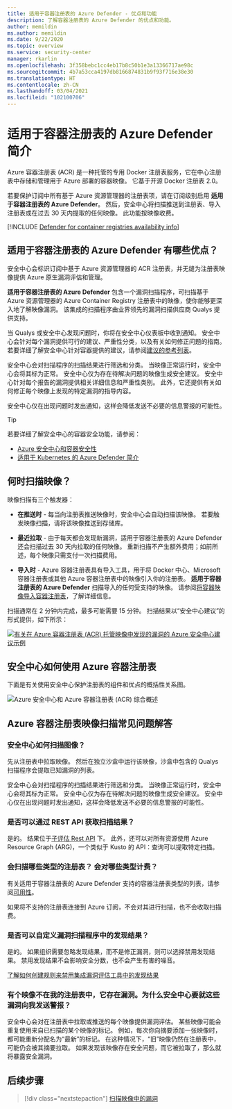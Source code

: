 ```yaml
---
title: 适用于容器注册表的 Azure Defender - 优点和功能
description: 了解容器注册表的 Azure Defender 的优点和功能。
author: memildin
ms.author: memildin
ms.date: 9/22/2020
ms.topic: overview
ms.service: security-center
manager: rkarlin
ms.openlocfilehash: 3f358bebc1cc4eb17b8c50b1e3a13366717ae98c
ms.sourcegitcommit: 4b7a53cca4197db8166874831b9f93f716e38e30
ms.translationtype: HT
ms.contentlocale: zh-CN
ms.lasthandoff: 03/04/2021
ms.locfileid: "102100706"
---
```

# <a name="introduction-to-azure-defender-for-container-registries"></a>适用于容器注册表的 Azure Defender 简介

Azure 容器注册表 (ACR) 是一种托管的专用 Docker 注册表服务，它在中心注册表中存储和管理用于 Azure 部署的容器映像。 它基于开源 Docker 注册表 2.0。

若要保护订阅中所有基于 Azure 资源管理器的注册表项，请在订阅级别启用 **适用于容器注册表的 Azure Defender**。 然后，安全中心将扫描推送到注册表、导入注册表或在过去 30 天内提取的任何映像。 此功能按映像收费。

[!INCLUDE [Defender for container registries availability info](../../includes/security-center-availability-defender-for-container-registries.md)]

## <a name="what-are-the-benefits-of-azure-defender-for-container-registries"></a>适用于容器注册表的 Azure Defender 有哪些优点？

安全中心会标识订阅中基于 Azure 资源管理器的 ACR 注册表，并无缝为注册表映像提供 Azure 原生漏洞评估和管理。

**适用于容器注册表的 Azure Defender** 包含一个漏洞扫描程序，可扫描基于 Azure 资源管理器的 Azure Container Registry 注册表中的映像，使你能够更深入地了解映像漏洞。 该集成的扫描程序由业界领先的漏洞扫描供应商 Qualys 提供支持。

当 Qualys 或安全中心发现问题时，你将在安全中心仪表板中收到通知。 安全中心会针对每个漏洞提供可行的建议、严重性分类，以及有关如何修正问题的指南。 若要详细了解安全中心针对容器提供的建议，请参阅[建议的参考列表](recommendations-reference.md#recs-compute)。

安全中心会对扫描程序的扫描结果进行筛选和分类。 当映像正常运行时，安全中心会将其标为正常。 安全中心仅为存在待解决问题的映像生成安全建议。 安全中心针对每个报告的漏洞提供相关详细信息和严重性类别。 此外，它还提供有关如何修正每个映像上发现的特定漏洞的指导内容。

安全中心仅在出现问题时发出通知，这样会降低发送不必要的信息警报的可能性。


> [!TIP]
> 若要详细了解安全中心的容器安全功能，请参阅：
>
> - [Azure 安全中心和容器安全性](container-security.md)
> - [适用于 Kubernetes 的 Azure Defender 简介](defender-for-kubernetes-introduction.md)

## <a name="when-are-images-scanned"></a>何时扫描映像？

映像扫描有三个触发器：

- **在推送时** - 每当向注册表推送映像时，安全中心会自动扫描该映像。 若要触发映像扫描，请将该映像推送到存储库。

- **最近拉取** - 由于每天都会发现新漏洞，适用于容器注册表的 Azure Defender 还会扫描过去 30 天内拉取的任何映像。 重新扫描不产生额外费用；如前所述，每个映像只需支付一次扫描费用。

- **导入时** - Azure 容器注册表具有导入工具，用于将 Docker 中心、Microsoft 容器注册表或其他 Azure 容器注册表中的映像引入你的注册表。 **适用于容器注册表的 Azure Defender** 扫描导入的任何受支持的映像。 请参阅[将容器映像导入容器注册表](../container-registry/container-registry-import-images.md)，了解详细信息。
 
扫描通常在 2 分钟内完成，最多可能需要 15 分钟。 扫描结果以“安全中心建议”的形式提供，如下所示：

[![有关在 Azure 容器注册表 (ACR) 托管映像中发现的漏洞的 Azure 安全中心建议示例](media/azure-container-registry-integration/container-security-acr-page.png)](media/azure-container-registry-integration/container-security-acr-page.png#lightbox)


## <a name="how-does-security-center-work-with-azure-container-registry"></a>安全中心如何使用 Azure 容器注册表

下面是有关使用安全中心保护注册表的组件和优点的概括性关系图。

![Azure 安全中心和 Azure 容器注册表 (ACR) 综合概述](./media/azure-container-registry-integration/aks-acr-integration-detailed.png)




## <a name="faq-for-azure-container-registry-image-scanning"></a>Azure 容器注册表映像扫描常见问题解答

### <a name="how-does-security-center-scan-an-image"></a>安全中心如何扫描图像？
先从注册表中拉取映像。 然后在独立沙盒中运行该映像，沙盒中包含的 Qualys 扫描程序会提取已知漏洞的列表。

安全中心会对扫描程序的扫描结果进行筛选和分类。 当映像正常运行时，安全中心会将其标为正常。 安全中心仅为存在待解决问题的映像生成安全建议。 安全中心仅在出现问题时发出通知，这样会降低发送不必要的信息警报的可能性。

### <a name="can-i-get-the-scan-results-via-rest-api"></a>是否可以通过 REST API 获取扫描结果？
是的。 结果位于[子评估 Rest API](/rest/api/securitycenter/subassessments/list/) 下。 此外，还可以对所有资源使用 Azure Resource Graph (ARG)，一个类似于 Kusto 的 API：查询可以提取特定扫描。

### <a name="what-registry-types-are-scanned-what-types-are-billed"></a>会扫描哪些类型的注册表？ 会对哪些类型计费？
有关适用于容器注册表的 Azure Defender 支持的容器注册表类型的列表，请参阅[可用性](#availability)。

如果将不支持的注册表连接到 Azure 订阅，不会对其进行扫描，也不会收取扫描费。

### <a name="can-i-customize-the-findings-from-the-vulnerability-scanner"></a>是否可以自定义漏洞扫描程序中的发现结果？
是的。 如果组织需要忽略发现结果，而不是修正漏洞，则可以选择禁用发现结果。 禁用发现结果不会影响安全分数，也不会产生有害的噪音。

[了解如何创建规则来禁用集成漏洞评估工具中的发现结果](defender-for-container-registries-usage.md#disable-specific-findings-preview)

### <a name="why-is-security-center-alerting-me-to-vulnerabilities-about-an-image-that-isnt-in-my-registry"></a>有个映像不在我的注册表中，它存在漏洞。为什么安全中心要就这些漏洞向我发送警报？
安全中心会对在注册表中拉取或推送的每个映像提供漏洞评估。 某些映像可能会重复使用来自已扫描的某个映像的标记。 例如，每次你向摘要添加一张映像时，都可能重新分配名为“最新”的标记。 在这种情况下，“旧”映像仍然在注册表中，可能仍会被其摘要拉取。 如果发现该映像存在安全问题，而它被拉取了，那么就将暴露安全漏洞。


## <a name="next-steps"></a>后续步骤

> [!div class="nextstepaction"]
> [扫描映像中的漏洞](defender-for-container-registries-usage.md)